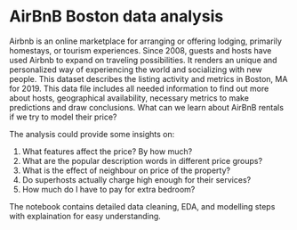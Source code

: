 # AirBnB Boston data analysis

Airbnb is an online marketplace for arranging or offering lodging, primarily homestays, or tourism experiences. Since 2008, guests and hosts have used Airbnb to expand on traveling possibilities. It renders an unique and personalized way of experiencing the world and socializing with new people. This dataset describes the listing activity and metrics in Boston, MA for 2019. This data file includes all needed information to find out more about hosts, geographical availability, necessary metrics to make predictions and draw conclusions. What can we learn about AirBnB rentals if we try to model their price? 

The analysis could provide some insights on:
1. What features affect the price? By how much?
2. What are the popular description words in different price groups?
3. What is the effect of neighbour on price of the property?
4. Do superhosts actually charge high enough for their services?
5. How much do I have to pay for extra bedroom?

The notebook contains detailed data cleaning, EDA, and modelling steps with explaination for easy understanding.
